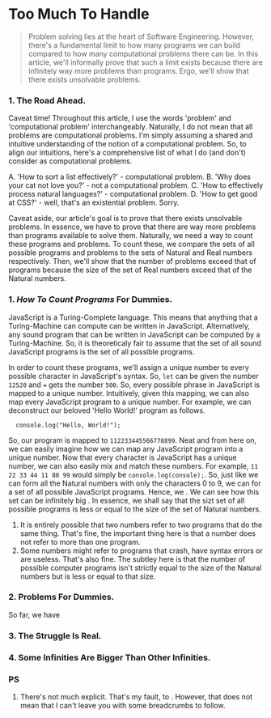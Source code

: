 
# Too Much To Handle

> Problem solving lies at the heart of Software Engineering. However, there's a fundamental limit to how many programs we can build compared to how many computational problems there can be. In this article, we'll informally prove that such a limit exists because there are infinitely way more problems than programs. Ergo, we'll show that there exists unsolvable problems.

### 1. The Road Ahead.

Caveat time! Throughout this article, I use the words 'problem' and 'computational problem' interchangeably. Naturally, I do not mean that all problems are computational problems. I'm simply assuming a shared and intuitive understanding of the notion of a computational problem. So, to align our intuitions, here's a comprehensive list of what I do (and don't) consider as computational problems. 

A. 'How to sort a list effectively?' - computational problem.
B. 'Why does your cat not love you?' - not a computational problem.
C. 'How to effectively process natural languages?' - computational problem.
D. 'How to get good at CSS?' - well, that's an existential problem. Sorry.

Caveat aside, our article's goal is to prove that there exists unsolvable problems. In essence, we have to prove that there are way more problems than programs available to solve them. Naturally, we need a way to count these programs and problems. To count these, we compare the sets of all possible programs and problems to the sets of Natural and Real numbers respectively. Then, we'll show that the number of problems exceed that of programs because the size of the set of Real numbers exceed that of the Natural numbers.

### 1.  *How To Count Programs* For Dummies.

JavaScript is a Turing-Complete language. This means that anything that a Turing-Machine can compute can be written in JavaScript. Alternatively, any sound program that can be written in JavaScript can be computed by a Turing-Machine. So, it is theoreticaly fair to assume that the set of all sound JavaScript programs is the set of all possible programs.   

In order to count these programs, we'll assign a unique number to every possible character in JavaScript's syntax. So, `let` can be given the number `12520` and `=` gets the number `500`. So, every possible phrase in JavaScript is mapped to a unique number. Intuitively, given this mapping, we can also map every JavaScript program to a unique number. For example, we can deconstruct our beloved 'Hello World!' program as follows.  

```
  console.log("Hello, World!");
```

So, our program is mapped to `112233445566778899`. Neat and from here on, we can easily imagine how we can map any JavaScript program into a unique number. Now that every character is JavaScript has a unique number, we can also easily mix and match these numbers. For example, `11 22 33 44 11 88 99` would simply be `console.log(console);`. So, just like we can form all the Natural numbers with only the characters 0 to 9, we can for a set of all possible JavaScript programs. Hence, we . We can see how this set can be infinitely big . In essence, we shall say that the sizt set of all possible programs is less or equal to the size of the set of Natural numbers.

1. It is entirely possible that two numbers refer to two programs that do the same thing. That's fine, the important thing here is that a number does not refer to more than one program.
2. Some numbers might refer to programs that crash, have syntax errors or are useless. That's also fine. The subtley here is that the number of possible computer programs isn't strictly equal to the size of the Natural numbers but is less or equal to that size.

### 2. Problems For Dummies.

So far, we have

### 3. The Struggle Is Real.

### 4. Some Infinities Are Bigger Than Other Infinities.

> 

### PS

1. There's not much explicit. That's my fault, to . However, that does not mean that I can't leave you with some breadcrumbs to follow.
